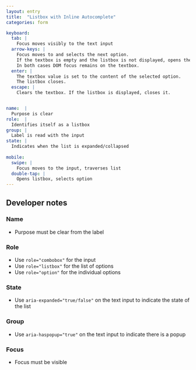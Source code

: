 ```yaml
---
layout: entry
title:  "Listbox with Inline Autocomplete"
categories: form

keyboard:
  tab: |
    Focus moves visibly to the text input
  arrow-keys: |
    Focus moves to and selects the next option. 
    If the textbox is empty and the listbox is not displayed, opens the listbox and moves visual focus to the next option.
    In both cases DOM focus remains on the textbox.
  enter: |
    The textbox value is set to the content of the selected option.
    The listbox closes.
  escape: |
    Clears the textbox. If the listbox is displayed, closes it.


name:  |
  Purpose is clear
role:  |
  Identifies itself as a listbox
group: |
  Label is read with the input
state: |
  Indicates when the list is expanded/collapsed
      
mobile:
  swipe: |
    Focus moves to the input, traverses list
  double-tap: |
    Opens listbox, selects option
---
```



## Developer notes

### Name
- Purpose must be clear from the label

### Role
- Use `role="combobox"` for the input
- Use `role="listbox"` for the list of options
- Use `role="option"` for the individual options

### State
- Use `aria-expanded="true/false"` on the text input to indicate the state of the list

### Group
- Use `aria-haspopup="true"` on the text input to indicate there is a popup



### Focus
- Focus must be visible